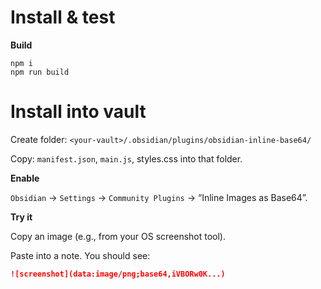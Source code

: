 # Install & test

**Build**
```
npm i
npm run build
```
# Install into vault

Create folder: `<your-vault>/.obsidian/plugins/obsidian-inline-base64/`

Copy: `manifest.json`, `main.js`, styles.css into that folder.

**Enable**

`Obsidian` → `Settings` → `Community Plugins` → “Inline Images as Base64”.

**Try it**

Copy an image (e.g., from your OS screenshot tool).

Paste into a note. You should see:
```md
![screenshot](data:image/png;base64,iVBORw0K...)
```